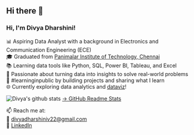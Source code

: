 ## Hi there 👋
<!-- Level 1: Simple bio and stats -->

### Hi, I'm Divya Dharshini!

📊 Aspiring Data Analyst with a background in Electronics and Communication Engineering (ECE)<br/>
🎓 Graduated from [Panimalar Institute of Technology, Chennai](https://www.panimalar.ac.in/)<br/>
📚 Learning data tools like Python, SQL, Power BI, Tableau, and Excel<br/>
🧠 Passionate about turning data into insights to solve real-world problems<br/>
🌱 #learninginpublic by building projects and sharing what I learn<br/>
🌐 Currently exploring data analytics and [dataviz](https://pudding.cool/2018/08/pockets/)!<br/>

<!-- GitHub stats from https://github.com/anuraghazra/github-readme-stats -->
![Divya's github stats](https://github-readme-stats.vercel.app/api?username=divyadharshiniv22&count_private=true&show_icons=true&theme=radical&hide_rank=false)
[→ GitHub Readme Stats](https://github.com/anuraghazra/github-readme-stats)

📫 Reach me at:  
📧 [divyadharshiniv22@gmail.com](mailto:divyadharshiniv22@gmail.com)  
🔗 [LinkedIn](https://www.linkedin.com/in/divya-dharshini-08a45824a)
